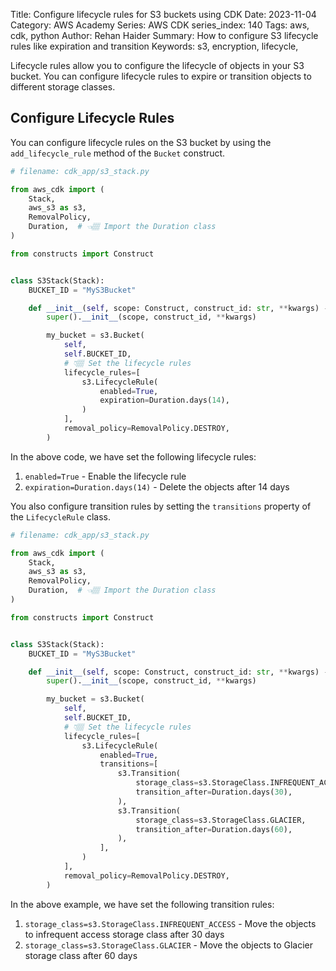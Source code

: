 Title: Configure lifecycle rules for S3 buckets using CDK
Date: 2023-11-04
Category: AWS Academy
Series: AWS CDK
series_index: 140
Tags: aws, cdk, python
Author: Rehan Haider
Summary: How to configure S3 lifecycle rules like expiration and transition
Keywords: s3, encryption, lifecycle,


Lifecycle rules allow you to configure the lifecycle of objects in your S3 bucket. You can configure lifecycle rules to expire or transition objects to different storage classes.


## Configure Lifecycle Rules

You can configure lifecycle rules on the S3 bucket by using the `add_lifecycle_rule` method of the `Bucket` construct.

```python
# filename: cdk_app/s3_stack.py

from aws_cdk import (
    Stack,
    aws_s3 as s3,
    RemovalPolicy,
    Duration,  # 👈🏽 Import the Duration class
)

from constructs import Construct


class S3Stack(Stack):
    BUCKET_ID = "MyS3Bucket"

    def __init__(self, scope: Construct, construct_id: str, **kwargs) -> None:
        super().__init__(scope, construct_id, **kwargs)

        my_bucket = s3.Bucket(
            self,
            self.BUCKET_ID,
            # 👇🏽 Set the lifecycle rules
            lifecycle_rules=[
                s3.LifecycleRule(
                    enabled=True,
                    expiration=Duration.days(14),
                )
            ],
            removal_policy=RemovalPolicy.DESTROY,
        )
```

In the above code, we have set the following lifecycle rules:

1. `enabled=True` - Enable the lifecycle rule
2. `expiration=Duration.days(14)` - Delete the objects after 14 days

You also configure transition rules by setting the `transitions` property of the `LifecycleRule` class.

```python
# filename: cdk_app/s3_stack.py

from aws_cdk import (
    Stack,
    aws_s3 as s3,
    RemovalPolicy,
    Duration,  # 👈🏽 Import the Duration class
)

from constructs import Construct


class S3Stack(Stack):
    BUCKET_ID = "MyS3Bucket"

    def __init__(self, scope: Construct, construct_id: str, **kwargs) -> None:
        super().__init__(scope, construct_id, **kwargs)

        my_bucket = s3.Bucket(
            self,
            self.BUCKET_ID,
            # 👇🏽 Set the lifecycle rules
            lifecycle_rules=[
                s3.LifecycleRule(
                    enabled=True,
                    transitions=[
                        s3.Transition(
                            storage_class=s3.StorageClass.INFREQUENT_ACCESS,
                            transition_after=Duration.days(30),
                        ),
                        s3.Transition(
                            storage_class=s3.StorageClass.GLACIER,
                            transition_after=Duration.days(60),
                        ),
                    ],
                )
            ],
            removal_policy=RemovalPolicy.DESTROY,
        )
```

In the above example, we have set the following transition rules:

1. `storage_class=s3.StorageClass.INFREQUENT_ACCESS` - Move the objects to infrequent access storage class after 30 days
2. `storage_class=s3.StorageClass.GLACIER` - Move the objects to Glacier storage class after 60 days